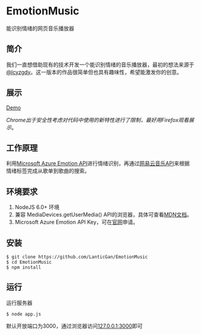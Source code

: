 # EmotionMusic

能识别情绪的网页音乐播放器

## 简介

我们一直想借助现有的技术开发一个能识别情绪的音乐播放器，最初的想法来源于[@lcyzgdy](https://github.com/lcyzgdy)。这一版本的作品很简单但也具有趣味性，希望能激发你的创意。

## 展示

[Demo](http://139.199.84.28:3000)

*Chrome出于安全性考虑对代码中使用的新特性进行了限制，最好用Firefox观看展示*。

## 工作原理

利用[Microsoft Azure Emotion API](https://azure.microsoft.com/en-us/services/cognitive-services/emotion/)进行情绪识别，再通过[网易云音乐API](https://github.com/Binaryify/NeteaseCloudMusicApi)来根据情绪标签完成从歌单到歌曲的搜索。

## 环境要求

1. NodeJS 6.0+ 环境
2. 兼容 MediaDevices.getUserMedia() API的浏览器，具体可查看[MDN文档](https://developer.mozilla.org/en-US/docs/Web/API/MediaDevices/getUserMedia)。
3. Microsoft Azure Emotion API Key，可在[官网](https://azure.microsoft.com/en-us/try/cognitive-services/?api=emotion-api)申请。

## 安装

``` shell
$ git clone https://github.com/LanticGan/EmotionMusic
$ cd EmotionMusic
$ npm install
```

## 运行

运行服务器

``` shell
$ node app.js
```

默认开放端口为3000，通过浏览器访问[127.0.0.1:3000](127.0.0.1:3000)即可


